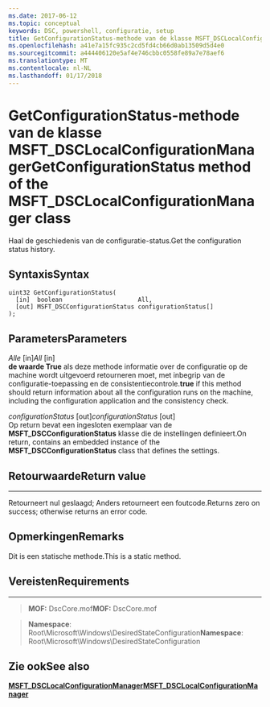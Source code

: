 ```yaml
---
ms.date: 2017-06-12
ms.topic: conceptual
keywords: DSC, powershell, configuratie, setup
title: GetConfigurationStatus-methode van de klasse MSFT_DSCLocalConfigurationManager
ms.openlocfilehash: a41e7a15fc935c2cd5fd4cb66d0ab13509d5d4e0
ms.sourcegitcommit: a444406120e5af4e746cbbc0558fe89a7e78aef6
ms.translationtype: MT
ms.contentlocale: nl-NL
ms.lasthandoff: 01/17/2018
---
```

# <a name="getconfigurationstatus-method-of-the-msftdsclocalconfigurationmanager-class"></a><span data-ttu-id="c829b-103">GetConfigurationStatus-methode van de klasse MSFT_DSCLocalConfigurationManager</span><span class="sxs-lookup"><span data-stu-id="c829b-103">GetConfigurationStatus method of the MSFT_DSCLocalConfigurationManager class</span></span>

<span data-ttu-id="c829b-104">Haal de geschiedenis van de configuratie-status.</span><span class="sxs-lookup"><span data-stu-id="c829b-104">Get the configuration status history.</span></span>

<a name="syntax"></a><span data-ttu-id="c829b-105">Syntaxis</span><span class="sxs-lookup"><span data-stu-id="c829b-105">Syntax</span></span>
------

```mof
uint32 GetConfigurationStatus(
  [in]  boolean                     All,
  [out] MSFT_DSCConfigurationStatus configurationStatus[]
);
```

<a name="parameters"></a><span data-ttu-id="c829b-106">Parameters</span><span class="sxs-lookup"><span data-stu-id="c829b-106">Parameters</span></span>
----------

<span data-ttu-id="c829b-107">*Alle* \[in\]</span><span class="sxs-lookup"><span data-stu-id="c829b-107">*All* \[in\]</span></span>  
<span data-ttu-id="c829b-108">**de waarde True** als deze methode informatie over de configuratie op de machine wordt uitgevoerd retourneren moet, met inbegrip van de configuratie-toepassing en de consistentiecontrole.</span><span class="sxs-lookup"><span data-stu-id="c829b-108">**true** if this method should return information about all the configuration runs on the machine, including the configuration application and the consistency check.</span></span>

<span data-ttu-id="c829b-109">*configurationStatus* \[out\]</span><span class="sxs-lookup"><span data-stu-id="c829b-109">*configurationStatus* \[out\]</span></span>  
<span data-ttu-id="c829b-110">Op return bevat een ingesloten exemplaar van de **MSFT_DSCConfigurationStatus** klasse die de instellingen definieert.</span><span class="sxs-lookup"><span data-stu-id="c829b-110">On return, contains an embedded instance of the **MSFT_DSCConfigurationStatus** class that defines the settings.</span></span>

## <a name="return-value"></a><span data-ttu-id="c829b-111">Retourwaarde</span><span class="sxs-lookup"><span data-stu-id="c829b-111">Return value</span></span>
------------

<span data-ttu-id="c829b-112">Retourneert nul geslaagd; Anders retourneert een foutcode.</span><span class="sxs-lookup"><span data-stu-id="c829b-112">Returns zero on success; otherwise returns an error code.</span></span>

## <a name="remarks"></a><span data-ttu-id="c829b-113">Opmerkingen</span><span class="sxs-lookup"><span data-stu-id="c829b-113">Remarks</span></span>

<span data-ttu-id="c829b-114">Dit is een statische methode.</span><span class="sxs-lookup"><span data-stu-id="c829b-114">This is a static method.</span></span>

## <a name="requirements"></a><span data-ttu-id="c829b-115">Vereisten</span><span class="sxs-lookup"><span data-stu-id="c829b-115">Requirements</span></span>
------------
><span data-ttu-id="c829b-116">**MOF:** DscCore.mof</span><span class="sxs-lookup"><span data-stu-id="c829b-116">**MOF:** DscCore.mof</span></span>

><span data-ttu-id="c829b-117">**Namespace**: Root\Microsoft\Windows\DesiredStateConfiguration</span><span class="sxs-lookup"><span data-stu-id="c829b-117">**Namespace**: Root\Microsoft\Windows\DesiredStateConfiguration</span></span>


## <a name="see-also"></a><span data-ttu-id="c829b-118">Zie ook</span><span class="sxs-lookup"><span data-stu-id="c829b-118">See also</span></span>


[<span data-ttu-id="c829b-119">**MSFT_DSCLocalConfigurationManager**</span><span class="sxs-lookup"><span data-stu-id="c829b-119">**MSFT_DSCLocalConfigurationManager**</span></span>](msft-dsclocalconfigurationmanager.md)


 

 




